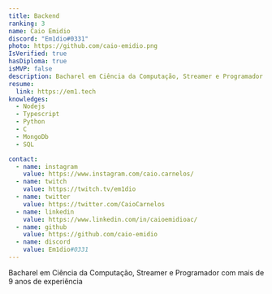 ```yaml
---
title: Backend
ranking: 3
name: Caio Emidio
discord: "Em1dio#0331"
photo: https://github.com/caio-emidio.png
IsVerified: true
hasDiploma: true
isMVP: false
description: Bacharel em Ciência da Computação, Streamer e Programador com mais de 9 anos de experiência
resume:
  link: https://em1.tech
knowledges:
  - Nodejs
  - Typescript
  - Python
  - C
  - MongoDb
  - SQL

contact:
  - name: instagram
    value: https://www.instagram.com/caio.carnelos/
  - name: twitch
    value: https://twitch.tv/em1dio
  - name: twitter
    value: https://twitter.com/CaioCarnelos
  - name: linkedin
    value: https://www.linkedin.com/in/caioemidioac/
  - name: github
    value: https://github.com/caio-emidio
  - name: discord
    value: Em1dio#0331
---
```


Bacharel em Ciência da Computação, Streamer e Programador com mais de 9 anos de experiência
